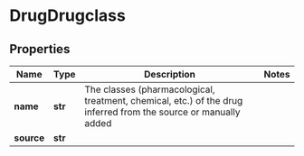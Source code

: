 # DrugDrugclass

## Properties
Name | Type | Description | Notes
------------ | ------------- | ------------- | -------------
**name** | **str** | The classes (pharmacological, treatment, chemical, etc.) of the drug inferred from the source or manually added | 
**source** | **str** |  | 



